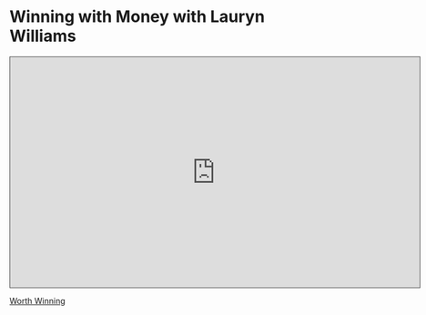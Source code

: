 # Winning with Money with Lauryn Williams

<iframe src="https://adaacademy.hosted.panopto.com/Panopto/Pages/Embed.aspx?id=60dcc268-a6b1-475b-80f1-ad66017a6466&autoplay=false&offerviewer=true&showtitle=true&showbrand=false&captions=true&interactivity=all" height="405" width="720" style="border: 1px solid #464646;" allowfullscreen allow="autoplay"></iframe>

[Worth Winning](https://www.worth-winning.com/)
